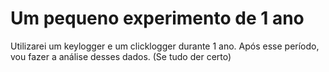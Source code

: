 # Um pequeno experimento de 1 ano

Utilizarei um keylogger e um clicklogger durante 1 ano. Após esse período, vou fazer a análise desses dados. (Se tudo der certo)

